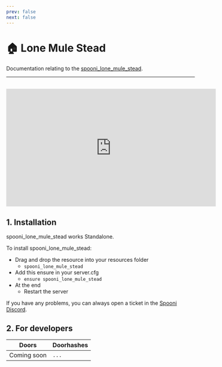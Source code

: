 ```yaml
---
prev: false
next: false
---
```


# 🏠 Lone Mule Stead
Documentation relating to the [spooni_lone_mule_stead](https://spooni-mapping.tebex.io/package/6132968).

___
<br>
<iframe width="560" height="315" src="https://www.youtube.com/embed/vxF2CTbFOc0" frameborder="0" allow="accelerometer; autoplay; clipboard-write; encrypted-media; gyroscope; picture-in-picture; web-share" allowfullscreen></iframe>

## 1. Installation
spooni_lone_mule_stead works Standalone.  

To install spooni_lone_mule_stead:
- Drag and drop the resource into your resources folder
  - `spooni_lone_mule_stead`
- Add this ensure in your server.cfg
  - `ensure spooni_lone_mule_stead`
- At the end
  - Restart the server

If you have any problems, you can always open a ticket in the [Spooni Discord](https://discord.gg/spooni).

## 2. For developers
| Doors                     | Doorhashes
|---------------------------|----------------------------------------------------------------------------------|
| Coming soon               | `...`